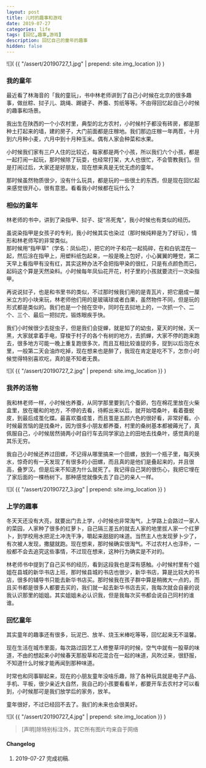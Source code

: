 ```yaml
---
layout: post
title: 儿时的趣事和游戏
date: 2019-07-27
categories: life
tags: [回忆,趣事,游戏]
description: 回忆自己的童年的趣事
hidden: false
---
```


![]( {{ "/assert/20190727_1.jpg" | prepend: site.img_location }} )

### 我的童年

最近看了林海音的「我的童玩」，书中林老师讲到了自己小时候在北京的很多趣事，做丝粽、挝子儿、跳绳、踢键子、养蚕、剪纸等等。不由得回忆起自己小时候的趣事和场景。

我出生在陕西的一个小农村里，典型的北方农村，小时候村子都没有砖房，都是那种土打起来的墙，建的房子，大门前面都是庄稼地。我们那边庄稼一年两茬，十月到六月种小麦，六月中到十月种玉米。偶有人家会种菜和水果。

小时候我们家有三户人住的比较近，每家都是两个小孩，所以我们六个小孩，都是一起打闹一起玩，那时候除了玩耍，也经常打架，大人也很忙，不会管教我们。但是打闹过后，大家还是好朋友，现在想来真是无忧无虑的童年。

那时候虽然物质很少，没有什么玩具，都是玩的一些很土的东西，但是现在回忆起来感觉很开心，很有意思。看看我小时候都在玩什么？

### 相似的童年

林老师的书中，讲到了染指甲、挝子、捉“吊死鬼”，我小时候也有类似的经历。

虽说染指甲是女孩子的专利，我小时候其实也染过（那时候纯粹是为了好玩），情形和林老师写的非常类似。  
那时候用“指甲草”（学名：凤仙花），把它的叶子和花一起捣碎，在和白钒混在一起，然后涂在指甲上，用塑料纸包起来，一般是晚上包好，小心翼翼的睡觉，第二天早上看指甲有没有红，其实这种办法不会把指甲染的很红，只是有点颜色而已，起码这个算是天然染料。小时候每年凤仙花开花，村子里的小孩就要流行一次染指甲。

再说说挝子，也是和书里书的类似，不过那时候我们用的是青瓦片，把它磨成一厘米立方的小块来玩，林老师他们用的是玻璃球或者白果，虽然物件不同，但是玩的形式都是类似的。我们也是一个抛在空中，同时在去挝地上的，一次抓一个、二个、三个、最后一把挝完，锻炼眼疾手快。

我们小时候很少去捉虫子，但是我们会捉蝉，就是知了的幼虫，夏天的时候，天一黑，大家就拿着手电，穿梭于村子的各个有树的地方，去抓蝉，大家不停的跑来跑去，很多地方可能一晚上重复跑很多次，而且互相比较谁捉的多，捉到以后泡在水里，一般第二天会油炸吃掉，现在想来也是醉了，我现在肯定是吃不下，怎奈小时候觉得特别喜欢吃，真的是不知者无畏。

![]( {{ "/assert/20190727_2.jpg" | prepend: site.img_location }} )

### 我养的活物

我和林老师一样，小时候也养蚕，从同学那里要到几个蚕卵，包在棉花里放在火柴盒里，放在暖和的地方，不停的去看，待孵出来以后，就开始喂桑叶，看着蚕蜕皮，到最后成茧化蝶。最喜欢蚕成茧，而且茧是五颜六色的很好看，非常好看。小时候最苦恼的是找桑叶，因为很多小朋友都养蚕，村里的桑树基本都被薅光了，真佩服自己，小时候居然骑两小时自行车去同学家边上的田地去找桑叶，感觉真的是其乐无穷。

我自己小时候还养过田螺，不记得从哪里搞来一个田螺，放到一个瓶子里，每天换水，惊奇的有一天发现了有很多的小田螺，而且真的是他们是叠起来的，并且很高，叠罗汉。但是后来不知道为什么就死了。我记得自己哭的很伤心，我把它埋在了家后面的一棵杨树下。那种感觉就像失去了自己的亲人一样。

![]( {{ "/assert/20190727_3.jpg" | prepend: site.img_location }} )

### 上学的趣事

冬天天还没有大亮，就要出门去上学，小时候也非常淘气，上学路上会路过一家人的菜园，人家种了很多的红萝卜，自己隔三差五的就去人家的地里拔人家一个红萝卜，到学校用水把泥土冲洗干净，嚼起来甜甜的味道。当然主人也发现萝卜少了，有次被人发现，撒腿就跑。现在想来，那时候确实很淘气。不过农村人也淳朴，一般都不会去追究这些事情，不过现在想来，这种行为确实是不对的。

林老师书中提到了自己买书的经历，看到这段我也是深有感触。小时候村里有个姐姐在县城的新华书店上班，那时候县城的书店也很少，新华书店，算是比较大的书店，很多的辅导书只能去新华书店买。那时候我在孩子群中算是稍微大一点的，而且买书都是很多人都要去买的，我们就一起去新华书店去买，我每次就会自豪的说我认识那里的姐姐。其实姐姐未必认识我，但是我每次买书都会说自己同村的谁谁。

### 回忆童年

其实童年的趣事还有很多，玩泥巴、放羊、烧玉米棒吃等等，回忆起来无不温馨。

现在生活在城市里面，每次路过园艺工人修整草坪的时候，空气中就有一股草的味道，不由的想起来小时候春天那股草和花混合在一起的味道，风吹过来，很舒服，不知道什么时候才能再闻到那种味道。

时常也和同事聊起来，现在的小朋友童年没啥乐趣，除了各种玩具就是电子产品、手机、平板，很少亲近大自然，我自己的小孩要看看羊，都要开车去农村才可以看到，小时候那可是我们放学后的家务，放羊。

童年很好，不过已经回不去了。我们的未来也会很美好。

![]( {{ "/assert/20190727_4.jpg" | prepend: site.img_location }} )



> [声明]除特别标注外，其它所有图片均来自于网络


#### Changelog
1. 2019-07-27  完成初稿.
